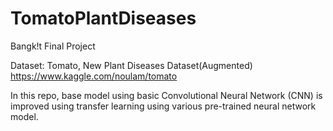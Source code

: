 # TomatoPlantDiseases
Bangk!t Final Project

Dataset:
Tomato, New Plant Diseases Dataset(Augmented)
https://www.kaggle.com/noulam/tomato

In this repo, base model using basic Convolutional Neural Network (CNN) is improved using transfer learning using various pre-trained neural network model.
